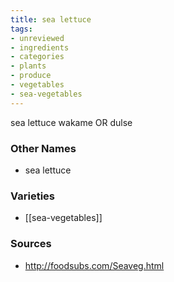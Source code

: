 ```yaml
---
title: sea lettuce
tags:
- unreviewed
- ingredients
- categories
- plants
- produce
- vegetables
- sea-vegetables
---
```

sea lettuce wakame OR dulse

### Other Names

* sea lettuce

### Varieties

* [[sea-vegetables]]

### Sources
* http://foodsubs.com/Seaveg.html
